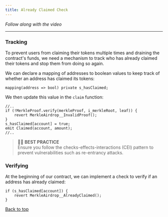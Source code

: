 ```yaml
---
title: Already Claimed Check
---
```


_Follow along with the video_

---

<a name="top"></a>

### Tracking

To prevent users from claiming their tokens multiple times and draining the contract's funds, we need a mechanism to track who has already claimed their tokens and stop them from doing so again.

We can declare a mapping of addresses to boolean values to keep track of whether an address has claimed its tokens:

```solidity
mapping(address => bool) private s_hasClaimed;
```

We then update this value in the `claim` function:

```solidity
//..
if (!MerkleProof.verify(merkleProof, i_merkleRoot, leaf)) {
    revert MerkleAirdrop__InvalidProof();
}
s_hasClaimed[account] = true;
emit Claimed(account, amount);
//..
```

> 👮‍♂️ **BEST PRACTICE**  
> Ensure you follow the checks-effects-interactions (CEI) pattern to prevent vulnerabilities such as re-entrancy attacks.

### Verifying

At the beginning of our contract, we can implement a check to verify if an address has already claimed:

```solidity
if (s_hasClaimed[account]) {
    revert MerkleAirdrop__AlreadyClaimed();
}
```

[Back to top](#top)

